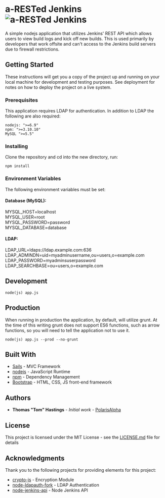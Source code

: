 # a-RESTed Jenkins ![a-RESTed Jenkins](https://image.ibb.co/irqk1F/arrested_jenkins.jpg)
A simple nodejs application that utilizes Jenkins' REST API which allows users to view build logs and kick off new builds. This is used primarily by developers that work offsite and can't access to the Jenkins build servers due to firewall restrictions.

## Getting Started

These instructions will get you a copy of the project up and running on your local machine for development and testing purposes. See deployment for notes on how to deploy the project on a live system.

### Prerequisites

This application requires LDAP for authentication. In addition to LDAP the following are also required:

```
nodejs: ">=6.9"
npm: ">=3.10.10"
MySQL ">=5.5"
```

### Installing

Clone the repository and cd into the new directory, run:

```
npm install
```

### Environment Variables
The following environment variables must be set:

#### Database (MySQL):
MYSQL_HOST=localhost  
MYSQL_USER=root  
MYSQL_PASSWORD=password  
MYSQL_DATABASE=database  

#### LDAP:
LDAP_URL=ldaps://ldap.example.com:636  
LDAP_ADMINDN=uid=myadminusername,ou=users,o=example.com  
LDAP_PASSWORD=myadminsuserpassword  
LDAP_SEARCHBASE=ou=users,o=example.com  

## Development

```
node(js) app.js
```

## Production

When running in production the application, by default, will utilize grunt. At the time of this writing grunt does not support ES6 functions, such as arrow functions, so you will need to tell the application not to use it.

```
node(js) app.js --prod --no-grunt
```

## Built With

* [Sails](http://sailsjs.com/) - MVC Framework
* [nodejs](https://nodejs.org/en/) - JavaScript Runtime
* [npm](https://www.npmjs.com/) - Dependency Management
* [Bootstrap](http://getbootstrap.com/) - HTML, CSS, JS front-end framework

## Authors

* **Thomas "Tom" Hastings** - *Initial work* - [PolarisAlpha](https://github.com/PolarisAlpha)

## License

This project is licensed under the MIT License - see the [LICENSE.md](LICENSE.md) file for details

## Acknowledgments
Thank you to the following projects for providing elements for this project:
* [crypto-js](https://github.com/brix/crypto-js) - Encryption Module
* [node-ldapauth-fork](https://github.com/vesse/node-ldapauth-fork) - LDAP Authentication
* [node-jenkins-api](https://github.com/jansepar/node-jenkins-api/) - Node Jenkins API